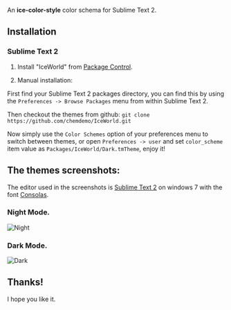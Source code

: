 An **ice-color-style** color schema for Sublime Text 2.

## Installation

### Sublime Text 2

1. Install "IceWorld" from [Package Control](http://wbond.net/sublime_packages/package_control).

2. Manual installation:

First find your Sublime Text 2 packages directory, you can find this by using the `Preferences -> Browse Packages` menu from within Sublime Text 2.

Then checkout the themes from github:
`git clone https://github.com/chemdemo/IceWorld.git`

Now simply use the `Color Schemes` option of your preferences menu to switch between themes, or open `Preferences -> user` and set `color_scheme` item value as `Packages/IceWorld/Dark.tmTheme`, enjoy it!

## The themes screenshots:

The editor used in the screenshots is [Sublime Text 2](http://www.sublimetext.com/) on windows 7 with the font [Consolas](http://www.microsoft.com/typography/fonts/family.aspx?FID=300).

### Night Mode.

![Night](https://raw.github.com/chemdemo/IceWorld/master/screenshots/night.jpg)

### Dark Mode.

![Dark](https://raw.github.com/chemdemo/IceWorld/master/screenshots/dark.jpg)

## Thanks!

I hope you like it.
